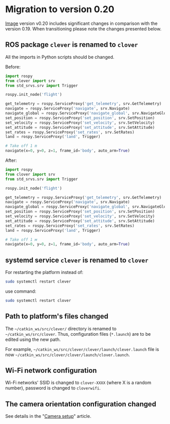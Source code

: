 # Migration to version 0.20

[Image](image.md) version v0.20 includes significant changes in comparison with the version 0.19. When transitioning please note the changes presented below.

## ROS package `clever` is renamed to `clover`

All the imports in Python scripts should be changed.

Before:

```python
import rospy
from clever import srv
from std_srvs.srv import Trigger

rospy.init_node('flight')

get_telemetry = rospy.ServiceProxy('get_telemetry', srv.GetTelemetry)
navigate = rospy.ServiceProxy('navigate', srv.Navigate)
navigate_global = rospy.ServiceProxy('navigate_global', srv.NavigateGlobal)
set_position = rospy.ServiceProxy('set_position', srv.SetPosition)
set_velocity = rospy.ServiceProxy('set_velocity', srv.SetVelocity)
set_attitude = rospy.ServiceProxy('set_attitude', srv.SetAttitude)
set_rates = rospy.ServiceProxy('set_rates', srv.SetRates)
land = rospy.ServiceProxy('land', Trigger)

# Take off 1 m
navigate(x=0, y=0, z=1, frame_id='body', auto_arm=True)
```

After:

```python
import rospy
from clover import srv
from std_srvs.srv import Trigger

rospy.init_node('flight')

get_telemetry = rospy.ServiceProxy('get_telemetry', srv.GetTelemetry)
navigate = rospy.ServiceProxy('navigate', srv.Navigate)
navigate_global = rospy.ServiceProxy('navigate_global', srv.NavigateGlobal)
set_position = rospy.ServiceProxy('set_position', srv.SetPosition)
set_velocity = rospy.ServiceProxy('set_velocity', srv.SetVelocity)
set_attitude = rospy.ServiceProxy('set_attitude', srv.SetAttitude)
set_rates = rospy.ServiceProxy('set_rates', srv.SetRates)
land = rospy.ServiceProxy('land', Trigger)

# Take off 1 м
navigate(x=0, y=0, z=1, frame_id='body', auto_arm=True)
```

## systemd service `clever` is renamed to `clover`

For restarting the platform instead of:

```bash
sudo systemctl restart clever
```

use command:

```bash
sudo systemctl restart clover
```

## Path to platform's files changed

The `~/catkin_ws/src/clever/` directory is renamed to `~/catkin_ws/src/clover`. Thus, configuration files (`*.launch`) are to be edited using the new path.

For example, `~/catkin_ws/src/clever/clever/launch/clever.launch` file is now `~/catkin_ws/src/clover/clover/launch/clover.launch`.

<!--
## Python 3 transition

Python 2 is depracated since, January 1st, 2020. The Clover platform moves to Python 3.

For running flight script instead of `python` command:

```bash
python flight.py
```

use `python3` command:

```bash
python3 flight.py
```

Python 3 has certain syntax differences in comparison with the old version. Instead of `print` *operator*:

```python
print 'Clover is the best'
```

use `print` *function*:

```python
print('Clover is the best')
```

The division operator operates floating points by default (instead of integer). Python 2:

```python
>>> 10 / 4
2
```

Python 3:

```python
>>> 10 / 4
2.5
```

For strings `unicode` type is used by default (instead of `str` type).

Encoding specification (`# coding: utf8`) is not necessary any more.

More details on all the language changes see in [appropriate article](https://sebastianraschka.com/Articles/2014_python_2_3_key_diff.html).
-->

## Wi-Fi network configuration

Wi-Fi networks' SSID is changed to `clover-XXXX` (where X is a random number), password is changed to `cloverwifi`.

## The camera orientation configuration changed

See details in the "[Camera setup](camera_setup.md#frame)" article.
